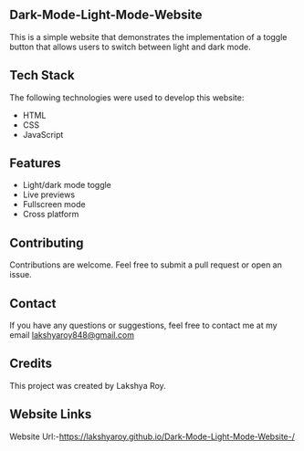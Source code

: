 
## Dark-Mode-Light-Mode-Website
This is a simple website that demonstrates the implementation of a toggle button that allows users to switch between light and dark mode.
## Tech Stack

The following technologies were used to develop this website:

- HTML
- CSS
- JavaScript


## Features

- Light/dark mode toggle
- Live previews
- Fullscreen mode
- Cross platform


## Contributing



Contributions are welcome. Feel free to submit a pull request or open an issue.


## Contact

If you have any questions or suggestions, feel free to contact me at my email lakshyaroy848@gmail.com
## Credits
This project was created by Lakshya Roy.
## Website Links

Website Url:-https://lakshyaroy.github.io/Dark-Mode-Light-Mode-Website-/

